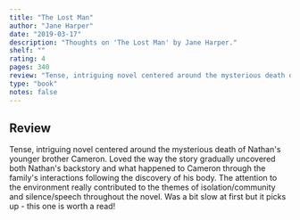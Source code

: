 ```yaml
---
title: "The Lost Man"
author: "Jane Harper"
date: "2019-03-17"
description: "Thoughts on 'The Lost Man' by Jane Harper."
shelf: ""
rating: 4
pages: 340
review: "Tense, intriguing novel centered around the mysterious death of Nathan's younger brother Cameron. Loved the way the story gradually uncovered both Nathan's backstory and what happened to Cameron through the family's interactions following the discovery of his body. The attention to the environment really contributed to the themes of isolation/community and silence/speech throughout the novel. Was a bit slow at first but it picks up - this one is worth a read!"
type: "book"
notes: false
---
```


## Review

Tense, intriguing novel centered around the mysterious death of Nathan's younger brother Cameron. Loved the way the story gradually uncovered both Nathan's backstory and what happened to Cameron through the family's interactions following the discovery of his body. The attention to the environment really contributed to the themes of isolation/community and silence/speech throughout the novel. Was a bit slow at first but it picks up - this one is worth a read!
